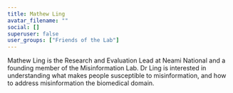 ```yaml
---
title: Mathew Ling
avatar_filename: ""
social: []
superuser: false
user_groups: ["Friends of the Lab"]
---
```

Mathew Ling is the Research and Evaluation Lead at Neami National and a founding member of the Misinformation Lab. Dr Ling is interested in understanding what makes people susceptible to misinformation, and how to address misinformation the biomedical domain.
